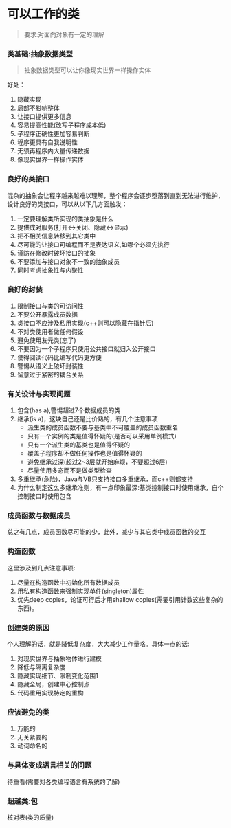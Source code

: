 # 可以工作的类
> 要求:对面向对象有一定的理解

### 类基础:抽象数据类型
> 抽象数据类型可以让你像现实世界一样操作实体

好处：

1. 隐藏实现
2. 局部不影响整体
3. 让接口提供更多信息
4. 容易提高性能(改写子程序成本低)
5. 子程序正确性更加容易判断
6. 程序更具有自我说明性
7. 无须再程序内大量传递数据
8. 像现实世界一样操作实体



### 良好的类接口
混杂的抽象会让程序越来越难以理解，整个程序会逐步堕落到直到无法进行维护，设计良好的类接口，可以从以下几方面触发：

1. 一定要理解类所实现的类抽象是什么
2. 提供成对服务(打开<->关闭、隐藏<->显示)
3. 把不相关信息转移到其它类中
4. 尽可能的让接口可编程而不是表达语义,如哪个必须先执行
5. 谨防在修改时破坏接口的抽象
6. 不要添加与接口对象不一致的抽象成员
7. 同时考虑抽象性与内聚性


### 良好的封装
1. 限制接口与类的可访问性
2. 不要公开暴露成员数据
3. 类接口不应涉及私用实现(c++则可以隐藏在指针后)
4. 不对类使用者做任何假设
5. 避免使用友元类(忘了)
6. 不要因为一个子程序只使用公共接口就归入公开接口
7. 使得阅读代码比编写代码更方便
8. 警惕从语义上破坏封装性
9. 留意过于紧密的耦合关系


### 有关设计与实现问题
1. 包含(has a),警惕超过7个数据成员的类
2. 继承(is a)，这块自己还是比价熟的，有几个注意事项
   - 派生类的成员函数不要与基类中不可覆盖的成员函数重名
   - 只有一个实例的类是值得怀疑的(是否可以采用单例模式)
   - 只有一个派生类的基类也是值得怀疑的
   - 覆盖子程序却不做任何操作也是值得怀疑的
   - 避免继承过深(超过2~3层就开始麻烦，不要超过6层)
   - 尽量使用多态而不是做类型检查
3. 多重继承(危险)，Java与VB只支持接口多重继承，而c++则都支持
4. 为什么制定这么多继承准则，有一点印象最深:基类控制接口时使用继承，自个控制接口时使用包含

### 成员函数与数据成员
总之有几点，成员函数尽可能的少，此外，减少与其它类中成员函数的交互

### 构造函数
这里涉及到几点注意事项:

1. 尽量在构造函数中初始化所有数据成员
2. 用私有构造函数来强制实现单件(singleton)属性
3. 优先deep copies，论证可行后才用shallow copies(需要引用计数这些复杂的东西)。

### 创建类的原因
个人理解的话，就是降低复杂度，大大减少工作量咯。具体一点的话:

1. 对现实世界与抽象物体进行建模
2. 降低与隔离复杂度
3. 隐藏实现细节、限制变化范围1
4. 隐藏全局，创建中心控制点
5. 代码重用实现特定的重构


### 应该避免的类
1. 万能的
2. 无关紧要的
3. 动词命名的

### 与具体变成语言相关的问题
待重看(需要对各类编程语言有系统的了解)


### 超越类:包
核对表(类的质量)
